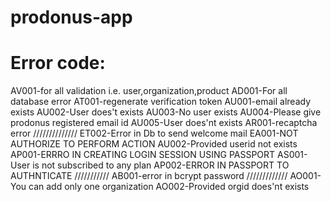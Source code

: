 prodonus-app
============


Error code:
=============
AV001-for all validation i.e. user,organization,product
AD001-For all database error
AT001-regenerate verification token
AU001-email already exists
AU002-User does't exists
AU003-No user exists
AU004-Please give prodonus registered email id
AU005-User does'nt exists
AR001-recaptcha error
//////////////
ET002-Error in Db to send welcome mail
EA001-NOT AUTHORIZE TO PERFORM ACTION
AU002-Provided userid not exists
AP001-ERRRO IN CREATING LOGIN SESSION USING PASSPORT
AS001-User is not subscribed to any plan
AP002-ERROR IN PASSPORT TO AUTHNTICATE
///////////
AB001-error in bcrypt password
/////////////
AO001-You can add only one organization
AO002-Provided orgid does'nt exists